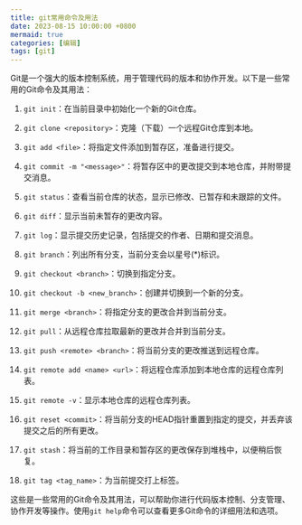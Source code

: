 ```yaml
---
title: git常用命令及用法
date: 2023-08-15 10:00:00 +0800
mermaid: true
categories: [编辑]
tags: [git]
---
```


Git是一个强大的版本控制系统，用于管理代码的版本和协作开发。以下是一些常用的Git命令及其用法：

1. `git init`：在当前目录中初始化一个新的Git仓库。

2. `git clone <repository>`：克隆（下载）一个远程Git仓库到本地。

3. `git add <file>`：将指定文件添加到暂存区，准备进行提交。

4. `git commit -m "<message>"`：将暂存区中的更改提交到本地仓库，并附带提交消息。

5. `git status`：查看当前仓库的状态，显示已修改、已暂存和未跟踪的文件。

6. `git diff`：显示当前未暂存的更改内容。

7. `git log`：显示提交历史记录，包括提交的作者、日期和提交消息。

8. `git branch`：列出所有分支，当前分支会以星号(*)标识。

9. `git checkout <branch>`：切换到指定分支。

10. `git checkout -b <new_branch>`：创建并切换到一个新的分支。

11. `git merge <branch>`：将指定分支的更改合并到当前分支。

12. `git pull`：从远程仓库拉取最新的更改并合并到当前分支。

13. `git push <remote> <branch>`：将当前分支的更改推送到远程仓库。

14. `git remote add <name> <url>`：将远程仓库添加到本地仓库的远程仓库列表。

15. `git remote -v`：显示本地仓库的远程仓库列表。

16. `git reset <commit>`：将当前分支的HEAD指针重置到指定的提交，并丢弃该提交之后的所有更改。

17. `git stash`：将当前的工作目录和暂存区的更改保存到堆栈中，以便稍后恢复。

18. `git tag <tag_name>`：为当前提交打上标签。

这些是一些常用的Git命令及其用法，可以帮助你进行代码版本控制、分支管理、协作开发等操作。使用`git help`命令可以查看更多Git命令的详细用法和选项。